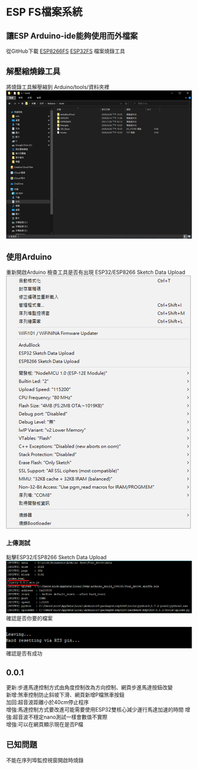 # ESP FS檔案系統

## 讓ESP Arduino-ide能夠使用而外檔案

從GitHub下載
[ESP8266FS](https://github.com/esp8266/arduino-esp8266fs-plugin/tags)
[ESP32FS](https://github.com/me-no-dev/arduino-esp32fs-plugin/tags)
檔案燒錄工具

## 解壓縮燒錄工具

將燒錄工具解壓縮到 Arduino/tools/資料夾裡
![img](./img/tools.png)

## 使用Arduino

重新開啟Arduino 檢查工具是否有出現 ESP32/ESP8266 Sketch Data Upload
![img](./img/Sketch_Data_Upload.png)

### 上傳測試

點擊ESP32/ESP8266 Sketch Data Upload
![img](./img/upload.png)  
確認是否你要的檔案

![done](./img/done.png)  
確認是否有成功

## 0.0.1

更新:步進馬達控制方式由角度控制改為方向控制、網頁步進馬達按鈕改變  
新增:煞車控制防止斜坡下滑、網頁新增P檔煞車按鈕  
加回:超音波距離小於40cm停止程序  
增強:馬達控制方式要改進可能需要使用ESP32雙核心減少運行馬達加速的時間
增強:超音波不穩定nano測試一樣會數值不實際  
增強:可以在網頁顯示現在是否P檔

## 已知問題

不能在序列埠監控視窗開啟時燒錄
